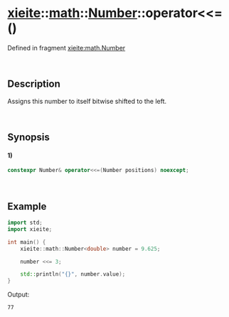 # [xieite](../../../../../xieite.md)\:\:[math](../../../../../math.md)\:\:[Number<Arithmetic>](../../../../number.md)\:\:operator\<\<=\(\)
Defined in fragment [xieite:math.Number](../../../../../../../src/math/number.cpp)

&nbsp;

## Description
Assigns this number to itself bitwise shifted to the left.

&nbsp;

## Synopsis
#### 1)
```cpp
constexpr Number& operator<<=(Number positions) noexcept;
```

&nbsp;

## Example
```cpp
import std;
import xieite;

int main() {
    xieite::math::Number<double> number = 9.625;

    number <<= 3;

    std::println("{}", number.value);
}
```
Output:
```
77
```
